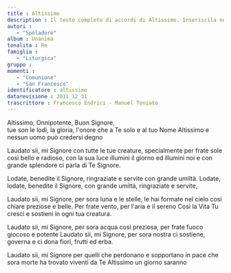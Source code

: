 ```yaml
--- 
title : Altissimo
description : Il testo completo di accordi di Altissimo. Inseriscila nel tuo canzoniere!
autori : 
   - "Spoladore"
album : Unanima
tonalita : Re
famiglia : 
   - "Liturgica"
gruppo : 
momenti : 
   - "Comunione"
   - "San Francesco"
identificatore : altissimo
datarevisione : 2011_12_31
trascrittore : Francesco Endrici - Manuel Toniato
--- 
```




Altissimo, Onnipotente, Buon Signore,  
tue son le lodi, la gloria, l'onore 
che a Te solo e al tuo Nome Altissimo 
e nessun uomo può credersi degno 


Laudato sii, mi Signore con tutte le tue creature,
specialmente per frate sole così bello e radioso,
con la sua luce illumini il giorno ed illumini noi
e con grande splendore ci parla di Te Signore.


Lodate, 
benedite il Signore, ringraziate e servite 
con grande umiltà. 
Lodate, lodate, 
benedite il Signore, con grande umiltà,
ringraziate e servite, 


Laudato sii, mi Signore, per sora luna e le stelle,
le hai formate nel cielo così chiare preziose e belle.
Per frate vento, per l'aria e il sereno 
Così la Vita Tu cresci e sostieni in ogni tua creatura.


Laudato sii, mi Signore, per sora acqua così preziosa,
per frate fuoco giocoso e potente 
Laudato sii, mi Signore, per sora nostra 
ci sostiene, governa e ci dona fiori, frutti ed erba.


Laudato sii, mi Signore per quelli che 
perdonano e sopportano in pace 
che sora morte ha trovato viventi 
da Te Altissimo un giorno saranno 


